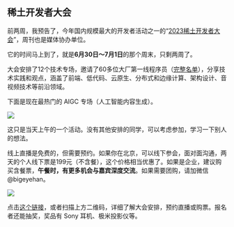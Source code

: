 ## 稀土开发者大会

前两周，我预告了，今年国内规模最大的开发者活动之一的“[2023稀土开发者大会](https://conf.juejin.cn/xdc2023/?utm_source=ryf0616)”，周刊也是媒体协办单位。

它的时间马上到了，就是**6月30日～7月1日**的那个周末，只剩两周了。

大会安排了12个技术专场，邀请了60多位大厂第一线程序员（[完整名单](https://mp.weixin.qq.com/s/T-cJh_0bJD8l--WAnfebiw)），分享技术实践和观点，涵盖了前端、低代码、云原生、分布式和边缘计算、架构设计、音视频技术等前沿领域。

下面是现在最热门的 AIGC 专场（人工智能内容生成）。

![](https://cdn.beekka.com/blogimg/asset/202306/bg2023061518.webp)

这只是当天上午的一个活动。没有其他安排的同学，可以考虑参加，学习一下别人的想法。

线上直播是免费的，但需要预约。如果你在北京，可以线下参会，面对面沟通，两天的个人线下票是199元（不含餐），这个价格相当优惠了。如果是企业，建议购买含餐票，**午餐时，有更多机会与嘉宾深度交流**。如果需要团购，请加微信 @bigeyehan。

![](https://cdn.beekka.com/blogimg/asset/202306/bg2023061520.webp)

点击[这个链接](https://conf.juejin.cn/xdc2023/?utm_source=ryf0616)，或者扫描上方二维码，详细了解大会安排，预约直播或购票。报名者还能抽奖，奖品有 Sony 耳机、极米投影仪等。
